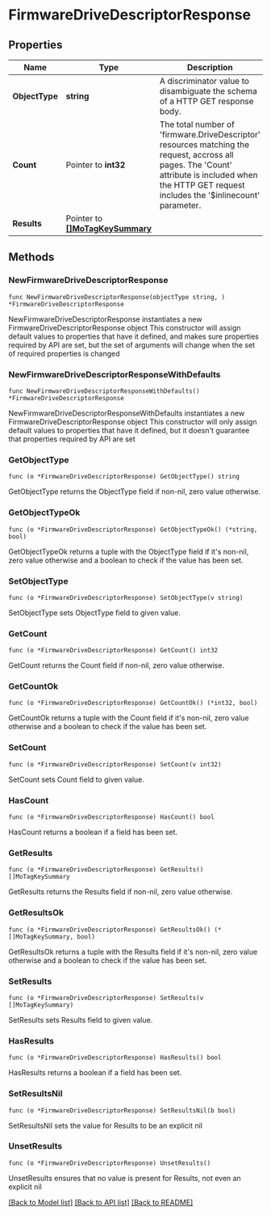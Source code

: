# FirmwareDriveDescriptorResponse

## Properties

Name | Type | Description | Notes
------------ | ------------- | ------------- | -------------
**ObjectType** | **string** | A discriminator value to disambiguate the schema of a HTTP GET response body. | 
**Count** | Pointer to **int32** | The total number of &#39;firmware.DriveDescriptor&#39; resources matching the request, accross all pages. The &#39;Count&#39; attribute is included when the HTTP GET request includes the &#39;$inlinecount&#39; parameter. | [optional] 
**Results** | Pointer to [**[]MoTagKeySummary**](mo.TagKeySummary.md) |  | [optional] 

## Methods

### NewFirmwareDriveDescriptorResponse

`func NewFirmwareDriveDescriptorResponse(objectType string, ) *FirmwareDriveDescriptorResponse`

NewFirmwareDriveDescriptorResponse instantiates a new FirmwareDriveDescriptorResponse object
This constructor will assign default values to properties that have it defined,
and makes sure properties required by API are set, but the set of arguments
will change when the set of required properties is changed

### NewFirmwareDriveDescriptorResponseWithDefaults

`func NewFirmwareDriveDescriptorResponseWithDefaults() *FirmwareDriveDescriptorResponse`

NewFirmwareDriveDescriptorResponseWithDefaults instantiates a new FirmwareDriveDescriptorResponse object
This constructor will only assign default values to properties that have it defined,
but it doesn't guarantee that properties required by API are set

### GetObjectType

`func (o *FirmwareDriveDescriptorResponse) GetObjectType() string`

GetObjectType returns the ObjectType field if non-nil, zero value otherwise.

### GetObjectTypeOk

`func (o *FirmwareDriveDescriptorResponse) GetObjectTypeOk() (*string, bool)`

GetObjectTypeOk returns a tuple with the ObjectType field if it's non-nil, zero value otherwise
and a boolean to check if the value has been set.

### SetObjectType

`func (o *FirmwareDriveDescriptorResponse) SetObjectType(v string)`

SetObjectType sets ObjectType field to given value.


### GetCount

`func (o *FirmwareDriveDescriptorResponse) GetCount() int32`

GetCount returns the Count field if non-nil, zero value otherwise.

### GetCountOk

`func (o *FirmwareDriveDescriptorResponse) GetCountOk() (*int32, bool)`

GetCountOk returns a tuple with the Count field if it's non-nil, zero value otherwise
and a boolean to check if the value has been set.

### SetCount

`func (o *FirmwareDriveDescriptorResponse) SetCount(v int32)`

SetCount sets Count field to given value.

### HasCount

`func (o *FirmwareDriveDescriptorResponse) HasCount() bool`

HasCount returns a boolean if a field has been set.

### GetResults

`func (o *FirmwareDriveDescriptorResponse) GetResults() []MoTagKeySummary`

GetResults returns the Results field if non-nil, zero value otherwise.

### GetResultsOk

`func (o *FirmwareDriveDescriptorResponse) GetResultsOk() (*[]MoTagKeySummary, bool)`

GetResultsOk returns a tuple with the Results field if it's non-nil, zero value otherwise
and a boolean to check if the value has been set.

### SetResults

`func (o *FirmwareDriveDescriptorResponse) SetResults(v []MoTagKeySummary)`

SetResults sets Results field to given value.

### HasResults

`func (o *FirmwareDriveDescriptorResponse) HasResults() bool`

HasResults returns a boolean if a field has been set.

### SetResultsNil

`func (o *FirmwareDriveDescriptorResponse) SetResultsNil(b bool)`

 SetResultsNil sets the value for Results to be an explicit nil

### UnsetResults
`func (o *FirmwareDriveDescriptorResponse) UnsetResults()`

UnsetResults ensures that no value is present for Results, not even an explicit nil

[[Back to Model list]](../README.md#documentation-for-models) [[Back to API list]](../README.md#documentation-for-api-endpoints) [[Back to README]](../README.md)


